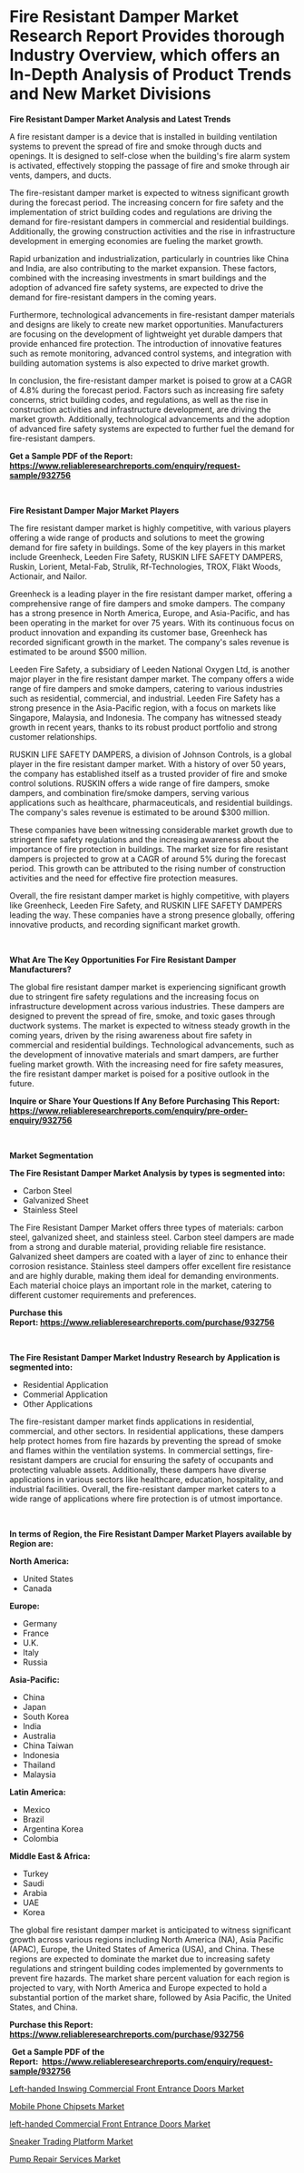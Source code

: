 <p><h1>Fire Resistant Damper Market Research Report Provides thorough Industry Overview, which offers an In-Depth Analysis of Product Trends and New Market Divisions</h1></p><p><strong>Fire Resistant Damper Market Analysis and Latest Trends</strong></p>
<p><p>A fire resistant damper is a device that is installed in building ventilation systems to prevent the spread of fire and smoke through ducts and openings. It is designed to self-close when the building's fire alarm system is activated, effectively stopping the passage of fire and smoke through air vents, dampers, and ducts.</p><p>The fire-resistant damper market is expected to witness significant growth during the forecast period. The increasing concern for fire safety and the implementation of strict building codes and regulations are driving the demand for fire-resistant dampers in commercial and residential buildings. Additionally, the growing construction activities and the rise in infrastructure development in emerging economies are fueling the market growth.</p><p>Rapid urbanization and industrialization, particularly in countries like China and India, are also contributing to the market expansion. These factors, combined with the increasing investments in smart buildings and the adoption of advanced fire safety systems, are expected to drive the demand for fire-resistant dampers in the coming years.</p><p>Furthermore, technological advancements in fire-resistant damper materials and designs are likely to create new market opportunities. Manufacturers are focusing on the development of lightweight yet durable dampers that provide enhanced fire protection. The introduction of innovative features such as remote monitoring, advanced control systems, and integration with building automation systems is also expected to drive market growth.</p><p>In conclusion, the fire-resistant damper market is poised to grow at a CAGR of 4.8% during the forecast period. Factors such as increasing fire safety concerns, strict building codes, and regulations, as well as the rise in construction activities and infrastructure development, are driving the market growth. Additionally, technological advancements and the adoption of advanced fire safety systems are expected to further fuel the demand for fire-resistant dampers.</p></p>
<p><strong>Get a Sample PDF of the Report:&nbsp; <a href="https://www.reliableresearchreports.com/enquiry/request-sample/932756">https://www.reliableresearchreports.com/enquiry/request-sample/932756</a></strong></p>
<p>&nbsp;</p>
<p><strong>Fire Resistant Damper Major Market Players</strong></p>
<p><p>The fire resistant damper market is highly competitive, with various players offering a wide range of products and solutions to meet the growing demand for fire safety in buildings. Some of the key players in this market include Greenheck, Leeden Fire Safety, RUSKIN LIFE SAFETY DAMPERS, Ruskin, Lorient, Metal-Fab, Strulik, Rf-Technologies, TROX, Fläkt Woods, Actionair, and Nailor.</p><p>Greenheck is a leading player in the fire resistant damper market, offering a comprehensive range of fire dampers and smoke dampers. The company has a strong presence in North America, Europe, and Asia-Pacific, and has been operating in the market for over 75 years. With its continuous focus on product innovation and expanding its customer base, Greenheck has recorded significant growth in the market. The company's sales revenue is estimated to be around $500 million.</p><p>Leeden Fire Safety, a subsidiary of Leeden National Oxygen Ltd, is another major player in the fire resistant damper market. The company offers a wide range of fire dampers and smoke dampers, catering to various industries such as residential, commercial, and industrial. Leeden Fire Safety has a strong presence in the Asia-Pacific region, with a focus on markets like Singapore, Malaysia, and Indonesia. The company has witnessed steady growth in recent years, thanks to its robust product portfolio and strong customer relationships.</p><p>RUSKIN LIFE SAFETY DAMPERS, a division of Johnson Controls, is a global player in the fire resistant damper market. With a history of over 50 years, the company has established itself as a trusted provider of fire and smoke control solutions. RUSKIN offers a wide range of fire dampers, smoke dampers, and combination fire/smoke dampers, serving various applications such as healthcare, pharmaceuticals, and residential buildings. The company's sales revenue is estimated to be around $300 million.</p><p>These companies have been witnessing considerable market growth due to stringent fire safety regulations and the increasing awareness about the importance of fire protection in buildings. The market size for fire resistant dampers is projected to grow at a CAGR of around 5% during the forecast period. This growth can be attributed to the rising number of construction activities and the need for effective fire protection measures.</p><p>Overall, the fire resistant damper market is highly competitive, with players like Greenheck, Leeden Fire Safety, and RUSKIN LIFE SAFETY DAMPERS leading the way. These companies have a strong presence globally, offering innovative products, and recording significant market growth.</p></p>
<p>&nbsp;</p>
<p><strong>What Are The Key Opportunities For Fire Resistant Damper Manufacturers?</strong></p>
<p><p>The global fire resistant damper market is experiencing significant growth due to stringent fire safety regulations and the increasing focus on infrastructure development across various industries. These dampers are designed to prevent the spread of fire, smoke, and toxic gases through ductwork systems. The market is expected to witness steady growth in the coming years, driven by the rising awareness about fire safety in commercial and residential buildings. Technological advancements, such as the development of innovative materials and smart dampers, are further fueling market growth. With the increasing need for fire safety measures, the fire resistant damper market is poised for a positive outlook in the future.</p></p>
<p><strong>Inquire or Share Your Questions If Any Before Purchasing This Report: <a href="https://www.reliableresearchreports.com/enquiry/pre-order-enquiry/932756">https://www.reliableresearchreports.com/enquiry/pre-order-enquiry/932756</a></strong></p>
<p>&nbsp;</p>
<p><strong>Market Segmentation</strong></p>
<p><strong>The Fire Resistant Damper Market Analysis by types is segmented into:</strong></p>
<p><ul><li>Carbon Steel</li><li>Galvanized Sheet</li><li>Stainless Steel</li></ul></p>
<p><p>The Fire Resistant Damper Market offers three types of materials: carbon steel, galvanized sheet, and stainless steel. Carbon steel dampers are made from a strong and durable material, providing reliable fire resistance. Galvanized sheet dampers are coated with a layer of zinc to enhance their corrosion resistance. Stainless steel dampers offer excellent fire resistance and are highly durable, making them ideal for demanding environments. Each material choice plays an important role in the market, catering to different customer requirements and preferences.</p></p>
<p><strong>Purchase this Report:&nbsp;<a href="https://www.reliableresearchreports.com/purchase/932756">https://www.reliableresearchreports.com/purchase/932756</a></strong></p>
<p>&nbsp;</p>
<p><strong>The Fire Resistant Damper Market Industry Research by Application is segmented into:</strong></p>
<p><ul><li>Residential Application</li><li>Commerial Application</li><li>Other Applications</li></ul></p>
<p><p>The fire-resistant damper market finds applications in residential, commercial, and other sectors. In residential applications, these dampers help protect homes from fire hazards by preventing the spread of smoke and flames within the ventilation systems. In commercial settings, fire-resistant dampers are crucial for ensuring the safety of occupants and protecting valuable assets. Additionally, these dampers have diverse applications in various sectors like healthcare, education, hospitality, and industrial facilities. Overall, the fire-resistant damper market caters to a wide range of applications where fire protection is of utmost importance.</p></p>
<p>&nbsp;</p>
<p><strong>In terms of Region, the Fire Resistant Damper Market Players available by Region are:</strong></p>
<p>
    <p> <strong> North America: </strong>
        <ul>
            <li>United States</li>
            <li>Canada</li>
        </ul>
        </p> 
    <p> <strong> Europe: </strong>
        <ul>
            <li>Germany</li>
            <li>France</li>
            <li>U.K.</li>
            <li>Italy</li>
            <li>Russia</li>
        </ul>
        </p> 
    <p> <strong> Asia-Pacific: </strong>
        <ul>
            <li>China</li>
            <li>Japan</li>
            <li>South Korea</li>
            <li>India</li>
            <li>Australia</li>
            <li>China Taiwan</li>
            <li>Indonesia</li>
            <li>Thailand</li>
            <li>Malaysia</li>
        </ul>
        </p> 
    <p> <strong> Latin America: </strong>
        <ul>
            <li>Mexico</li>
            <li>Brazil</li>
            <li>Argentina Korea</li>
            <li>Colombia</li>
        </ul>
        </p> 
    <p> <strong> Middle East & Africa: </strong>
        <ul>
            <li>Turkey</li>
            <li>Saudi</li>
            <li>Arabia</li>
            <li>UAE</li>
            <li>Korea</li>
        </ul>
    </p>
    </p>
<p><p>The global fire resistant damper market is anticipated to witness significant growth across various regions including North America (NA), Asia Pacific (APAC), Europe, the United States of America (USA), and China. These regions are expected to dominate the market due to increasing safety regulations and stringent building codes implemented by governments to prevent fire hazards. The market share percent valuation for each region is projected to vary, with North America and Europe expected to hold a substantial portion of the market share, followed by Asia Pacific, the United States, and China.</p></p>
<p><strong>Purchase this Report: <a href="https://www.reliableresearchreports.com/purchase/932756">https://www.reliableresearchreports.com/purchase/932756</a></strong></p>
<p>&nbsp;<strong>Get a Sample PDF of the Report:&nbsp;&nbsp;<a href="https://www.reliableresearchreports.com/enquiry/request-sample/932756">https://www.reliableresearchreports.com/enquiry/request-sample/932756</a></strong></p>
<p><strong></strong></p>
<p><p><a href="https://github.com/RichRobinson5/Market-Research-Report-List-1/blob/main/left-handed-inswing-commercial-front-entrance-doors-market.md">Left-handed Inswing Commercial Front Entrance Doors Market</a></p><p><a href="https://www.reportprime.com/mobile-phone-chipsets-r11191">Mobile Phone Chipsets Market</a></p><p><a href="https://github.com/JameTravis/Market-Research-Report-List-1/blob/main/left-handed-commercial-front-entrance-doors-market.md">left-handed Commercial Front Entrance Doors Market</a></p><p><a href="https://medium.com/@siennaferry2023/sneaker-trading-platform-market-size-growth-forecast-2023-2030-caf5c1cd0caa">Sneaker Trading Platform Market</a></p><p><a href="https://medium.com/@marcoslemke2023/pump-repair-services-market-size-growth-forecast-2023-2030-2b276b62cd45">Pump Repair Services Market</a></p></p>